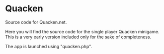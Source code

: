 # Quacken
Source code for Quacken.net.

Here you will find the source code for the single player Quacken minigame. 
This is a very early version included only for the sake of completeness.

The app is launched using "quacken.php".
